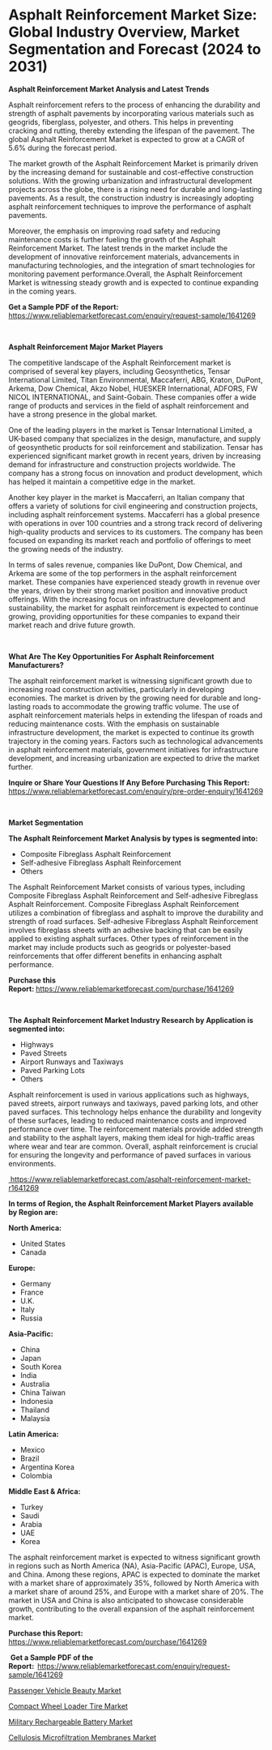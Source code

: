 <p><h1>Asphalt Reinforcement Market Size: Global Industry Overview, Market Segmentation and Forecast (2024 to 2031)</h1></p><p><strong>Asphalt Reinforcement Market Analysis and Latest Trends</strong></p>
<p><p>Asphalt reinforcement refers to the process of enhancing the durability and strength of asphalt pavements by incorporating various materials such as geogrids, fiberglass, polyester, and others. This helps in preventing cracking and rutting, thereby extending the lifespan of the pavement. The global Asphalt Reinforcement Market is expected to grow at a CAGR of 5.6% during the forecast period.</p><p>The market growth of the Asphalt Reinforcement Market is primarily driven by the increasing demand for sustainable and cost-effective construction solutions. With the growing urbanization and infrastructural development projects across the globe, there is a rising need for durable and long-lasting pavements. As a result, the construction industry is increasingly adopting asphalt reinforcement techniques to improve the performance of asphalt pavements.</p><p>Moreover, the emphasis on improving road safety and reducing maintenance costs is further fueling the growth of the Asphalt Reinforcement Market. The latest trends in the market include the development of innovative reinforcement materials, advancements in manufacturing technologies, and the integration of smart technologies for monitoring pavement performance.Overall, the Asphalt Reinforcement Market is witnessing steady growth and is expected to continue expanding in the coming years.</p></p>
<p><strong>Get a Sample PDF of the Report:&nbsp;</strong> <a href="https://www.reliablemarketforecast.com/enquiry/request-sample/1641269">https://www.reliablemarketforecast.com/enquiry/request-sample/1641269</a></p>
<p>&nbsp;</p>
<p><strong>Asphalt Reinforcement Major Market Players</strong></p>
<p><p>The competitive landscape of the Asphalt Reinforcement market is comprised of several key players, including Geosynthetics, Tensar International Limited, Titan Environmental, Maccaferri, ABG, Kraton, DuPont, Arkema, Dow Chemical, Akzo Nobel, HUESKER International, ADFORS, FW NICOL INTERNATIONAL, and Saint-Gobain. These companies offer a wide range of products and services in the field of asphalt reinforcement and have a strong presence in the global market.</p><p>One of the leading players in the market is Tensar International Limited, a UK-based company that specializes in the design, manufacture, and supply of geosynthetic products for soil reinforcement and stabilization. Tensar has experienced significant market growth in recent years, driven by increasing demand for infrastructure and construction projects worldwide. The company has a strong focus on innovation and product development, which has helped it maintain a competitive edge in the market.</p><p>Another key player in the market is Maccaferri, an Italian company that offers a variety of solutions for civil engineering and construction projects, including asphalt reinforcement systems. Maccaferri has a global presence with operations in over 100 countries and a strong track record of delivering high-quality products and services to its customers. The company has been focused on expanding its market reach and portfolio of offerings to meet the growing needs of the industry.</p><p>In terms of sales revenue, companies like DuPont, Dow Chemical, and Arkema are some of the top performers in the asphalt reinforcement market. These companies have experienced steady growth in revenue over the years, driven by their strong market position and innovative product offerings. With the increasing focus on infrastructure development and sustainability, the market for asphalt reinforcement is expected to continue growing, providing opportunities for these companies to expand their market reach and drive future growth.</p></p>
<p>&nbsp;</p>
<p><strong>What Are The Key Opportunities For Asphalt Reinforcement Manufacturers?</strong></p>
<p><p>The asphalt reinforcement market is witnessing significant growth due to increasing road construction activities, particularly in developing economies. The market is driven by the growing need for durable and long-lasting roads to accommodate the growing traffic volume. The use of asphalt reinforcement materials helps in extending the lifespan of roads and reducing maintenance costs. With the emphasis on sustainable infrastructure development, the market is expected to continue its growth trajectory in the coming years. Factors such as technological advancements in asphalt reinforcement materials, government initiatives for infrastructure development, and increasing urbanization are expected to drive the market further.</p></p>
<p><strong>Inquire or Share Your Questions If Any Before Purchasing This Report:</strong> <a href="https://www.reliablemarketforecast.com/enquiry/pre-order-enquiry/1641269">https://www.reliablemarketforecast.com/enquiry/pre-order-enquiry/1641269</a></p>
<p>&nbsp;</p>
<p><strong>Market Segmentation</strong></p>
<p><strong>The Asphalt Reinforcement Market Analysis by types is segmented into:</strong></p>
<p><ul><li>Composite Fibreglass Asphalt Reinforcement</li><li>Self-adhesive Fibreglass Asphalt Reinforcement</li><li>Others</li></ul></p>
<p><p>The Asphalt Reinforcement Market consists of various types, including Composite Fibreglass Asphalt Reinforcement and Self-adhesive Fibreglass Asphalt Reinforcement. Composite Fibreglass Asphalt Reinforcement utilizes a combination of fibreglass and asphalt to improve the durability and strength of road surfaces. Self-adhesive Fibreglass Asphalt Reinforcement involves fibreglass sheets with an adhesive backing that can be easily applied to existing asphalt surfaces. Other types of reinforcement in the market may include products such as geogrids or polyester-based reinforcements that offer different benefits in enhancing asphalt performance.</p></p>
<p><strong>Purchase this Report:&nbsp;</strong><a href="https://www.reliablemarketforecast.com/purchase/1641269">https://www.reliablemarketforecast.com/purchase/1641269</a></p>
<p>&nbsp;</p>
<p><strong>The Asphalt Reinforcement Market Industry Research by Application is segmented into:</strong></p>
<p><ul><li>Highways</li><li>Paved Streets</li><li>Airport Runways and Taxiways</li><li>Paved Parking Lots</li><li>Others</li></ul></p>
<p><p>Asphalt reinforcement is used in various applications such as highways, paved streets, airport runways and taxiways, paved parking lots, and other paved surfaces. This technology helps enhance the durability and longevity of these surfaces, leading to reduced maintenance costs and improved performance over time. The reinforcement materials provide added strength and stability to the asphalt layers, making them ideal for high-traffic areas where wear and tear are common. Overall, asphalt reinforcement is crucial for ensuring the longevity and performance of paved surfaces in various environments.</p></p>
<p><a href="https://www.reliablemarketforecast.com/asphalt-reinforcement-market-r1641269">&nbsp;https://www.reliablemarketforecast.com/asphalt-reinforcement-market-r1641269</a></p>
<p><strong>In terms of Region, the Asphalt Reinforcement Market Players available by Region are:</strong></p>
<p>
    <p> <strong> North America: </strong>
        <ul>
            <li>United States</li>
            <li>Canada</li>
        </ul>
        </p> 
    <p> <strong> Europe: </strong>
        <ul>
            <li>Germany</li>
            <li>France</li>
            <li>U.K.</li>
            <li>Italy</li>
            <li>Russia</li>
        </ul>
        </p> 
    <p> <strong> Asia-Pacific: </strong>
        <ul>
            <li>China</li>
            <li>Japan</li>
            <li>South Korea</li>
            <li>India</li>
            <li>Australia</li>
            <li>China Taiwan</li>
            <li>Indonesia</li>
            <li>Thailand</li>
            <li>Malaysia</li>
        </ul>
        </p> 
    <p> <strong> Latin America: </strong>
        <ul>
            <li>Mexico</li>
            <li>Brazil</li>
            <li>Argentina Korea</li>
            <li>Colombia</li>
        </ul>
        </p> 
    <p> <strong> Middle East & Africa: </strong>
        <ul>
            <li>Turkey</li>
            <li>Saudi</li>
            <li>Arabia</li>
            <li>UAE</li>
            <li>Korea</li>
        </ul>
    </p>
    </p>
<p><p>The asphalt reinforcement market is expected to witness significant growth in regions such as North America (NA), Asia-Pacific (APAC), Europe, USA, and China. Among these regions, APAC is expected to dominate the market with a market share of approximately 35%, followed by North America with a market share of around 25%, and Europe with a market share of 20%. The market in USA and China is also anticipated to showcase considerable growth, contributing to the overall expansion of the asphalt reinforcement market.</p></p>
<p><strong>Purchase this Report: </strong><a href="https://www.reliablemarketforecast.com/purchase/1641269">https://www.reliablemarketforecast.com/purchase/1641269</a></p>
<p>&nbsp;<strong>Get a Sample PDF of the Report:&nbsp;&nbsp;</strong><a href="https://www.reliablemarketforecast.com/enquiry/request-sample/1641269">https://www.reliablemarketforecast.com/enquiry/request-sample/1641269</a></p>
<p><strong></strong></p>
<p><p><a href="https://medium.com/@clairhane_9803/passenger-vehicle-beauty-market-share-size-trends-industry-analysis-report-by-application-4s-e128e71f2bd2">Passenger Vehicle Beauty Market</a></p><p><a href="https://medium.com/@jeniw10236654655/compact-wheel-loader-tire-market-forecasts-market-trends-and-impact-analysis-2024-2031-1def6c4fb62e">Compact Wheel Loader Tire Market</a></p><p><a href="https://github.com/michealerrygz/Market-Research-Report-List-1/blob/main/military-rechargeable-battery-market.md">Military Rechargeable Battery Market</a></p><p><a href="https://github.com/kairirfan6/Market-Research-Report-List-1/blob/main/cellulosis-microfiltration-membranes-market.md">Cellulosis Microfiltration Membranes Market</a></p></p>